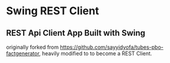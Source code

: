 # Swing REST Client
## REST Api Client App Built with Swing

originally forked from  https://github.com/sayyidyofa/tubes-pbo-factgenerator,
heavily modified to to become a REST Client.

